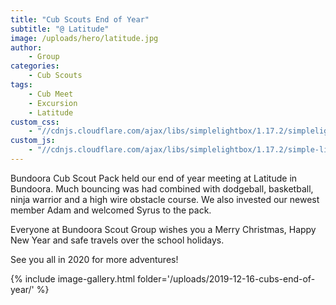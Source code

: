 ```yaml
---
title: "Cub Scouts End of Year"
subtitle: "@ Latitude"
image: /uploads/hero/latitude.jpg
author:
    - Group
categories:
    - Cub Scouts
tags:
    - Cub Meet
    - Excursion
    - Latitude
custom_css:
    - "//cdnjs.cloudflare.com/ajax/libs/simplelightbox/1.17.2/simplelightbox.min.css"
custom_js:
    - "//cdnjs.cloudflare.com/ajax/libs/simplelightbox/1.17.2/simple-lightbox.min.js"
---
```


Bundoora Cub Scout Pack held our end of year meeting at Latitude in Bundoora. Much bouncing was had combined with dodgeball, basketball, ninja warrior and a high wire obstacle course. We also invested our newest member Adam and welcomed Syrus to the pack.

Everyone at Bundoora Scout Group wishes you a Merry Christmas, Happy New Year and safe travels over the school holidays.

See you all in 2020 for more adventures!

{% include image-gallery.html folder='/uploads/2019-12-16-cubs-end-of-year/' %}